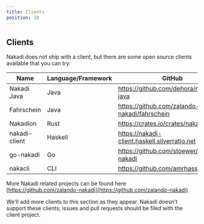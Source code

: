 ```yaml
---
title: Clients
position: 10
---
```


## Clients

Nakadi does not ship with a client, but there are some open source clients available that you can try:

| Name            | Language/Framework |  GitHub                                             |
|-----------------|--------------------|-----------------------------------------------------|
| Nakadi Java     | Java               | <https://github.com/dehora/nakadi-java>             |
| Fahrschein      | Java               | <https://github.com/zalando-nakadi/fahrschein>      |
| Nakadion        | Rust               | <https://crates.io/crates/nakadion>                 |
| nakadi-client   | Haskell            | <https://nakadi-client.haskell.silverratio.net>     |
| go-nakadi       | Go                 | <https://github.com/stoewer/go-nakadi>              |
| nakacli         | CLI                | <https://github.com/amrhassan/nakacli>              |


More Nakadi related projects can be found here [https://github.com/zalando-nakadi](https://github.com/zalando-nakadi)

We'll add more clients to this section as they appear. Nakadi doesn't support these clients; issues and pull requests should be filed with the client project.
